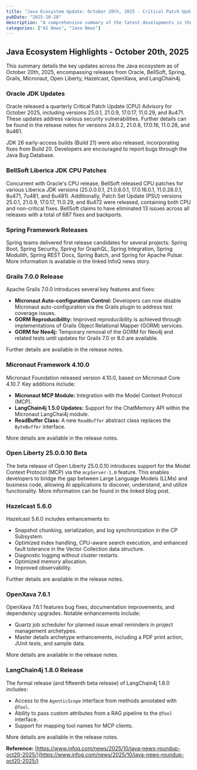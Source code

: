 ```yaml
---
title: "Java Ecosystem Update: October 20th, 2025 - Critical Patch Updates, Grails 7.0, and More"
pubDate: "2025-10-28"
description: "A comprehensive summary of the latest developments in the Java ecosystem as of October 20th, 2025, including Oracle's CPU, BellSoft patches, Grails 7.0 GA, Micronaut 4.10.0, Open Liberty beta, Hazelcast 5.6.0, OpenXava 7.6.1, and LangChain4j 1.8.0 releases."
categories: ["AI News", "Java News"]
---
```


## Java Ecosystem Highlights - October 20th, 2025

This summary details the key updates across the Java ecosystem as of October 20th, 2025, encompassing releases from Oracle, BellSoft, Spring, Grails, Micronaut, Open Liberty, Hazelcast, OpenXava, and LangChain4j.

### Oracle JDK Updates

Oracle released a quarterly Critical Patch Update (CPU) Advisory for October 2025, including versions 25.0.1, 21.0.9, 17.0.17, 11.0.29, and 8u471.  These updates address various security vulnerabilities.  Further details can be found in the release notes for versions 24.0.2, 21.0.8, 17.0.16, 11.0.28, and 8u461.

JDK 26 early-access builds (Build 21) were also released, incorporating fixes from Build 20. Developers are encouraged to report bugs through the Java Bug Database.

### BellSoft Liberica JDK CPU Patches

Concurrent with Oracle's CPU release, BellSoft released CPU patches for various Liberica JDK versions (25.0.0.0.1, 21.0.8.0.1, 17.0.16.0.1, 11.0.28.0.1, 8u471, 7u481, and 6u481).  Additionally, Patch Set Update (PSU) versions 25.0.1, 21.0.9, 17.0.17, 11.0.29, and 8u472 were released, containing both CPU and non-critical fixes. BellSoft claims to have eliminated 13 issues across all releases with a total of 687 fixes and backports.

### Spring Framework Releases

Spring teams delivered first release candidates for several projects: Spring Boot, Spring Security, Spring for GraphQL, Spring Integration, Spring Modulith, Spring REST Docs, Spring Batch, and Spring for Apache Pulsar. More information is available in the linked InfoQ news story.

### Grails 7.0.0 Release

Apache Grails 7.0.0 introduces several key features and fixes:

*   **Micronaut Auto-configuration Control:**  Developers can now disable Micronaut auto-configuration via the Grails plugin to address test coverage issues.
*   **GORM Reproducibility:** Improved reproducibility is achieved through implementations of Grails Object Relational Mapper (GORM) services.
*   **GORM for Neo4j:** Temporary removal of the GORM for Neo4j and related tests until updates for Grails 7.0 or 8.0 are available.

Further details are available in the release notes.

### Micronaut Framework 4.10.0

Micronaut Foundation released version 4.10.0, based on Micronaut Core 4.10.7.  Key additions include:

*   **Micronaut MCP Module:**  Integration with the Model Context Protocol (MCP).
*   **LangChain4j 1.5.0 Updates:** Support for the ChatMemory API within the Micronaut LangChai4j module.
*   **ReadBuffer Class:** A new `ReadBuffer` abstract class replaces the `ByteBuffer` interface.

More details are available in the release notes.

### Open Liberty 25.0.0.10 Beta

The beta release of Open Liberty 25.0.0.10 introduces support for the Model Context Protocol (MCP) via the `mcpServer-1.0` feature. This enables developers to bridge the gap between Large Language Models (LLMs) and business code, allowing AI applications to discover, understand, and utilize functionality.  More information can be found in the linked blog post.

### Hazelcast 5.6.0

Hazelcast 5.6.0 includes enhancements to:

*   Snapshot chunking, serialization, and log synchronization in the CP Subsystem.
*   Optimized index handling, CPU-aware search execution, and enhanced fault tolerance in the Vector Collection data structure.
*   Diagnostic logging without cluster restarts.
*   Optimized memory allocation.
*   Improved observability.

Further details are available in the release notes.

### OpenXava 7.6.1

OpenXava 7.6.1 features bug fixes, documentation improvements, and dependency upgrades. Notable enhancements include:

*   Quartz job scheduler for planned issue email reminders in project management archetypes.
*   Master details archetype enhancements, including a PDF print action, JUnit tests, and sample data.

More details are available in the release notes.

### LangChain4j 1.8.0 Release

The formal release (and fifteenth beta release) of LangChain4j 1.8.0 includes:

*   Access to the `AgenticScope` interface from methods annotated with `@Tool`.
*   Ability to pass custom attributes from a RAG pipeline to the `@Tool` interface.
*   Support for mapping tool names for MCP clients.

More details are available in the release notes.

**Reference:** [https://www.infoq.com/news/2025/10/java-news-roundup-oct20-2025/](https://www.infoq.com/news/2025/10/java-news-roundup-oct20-2025/)